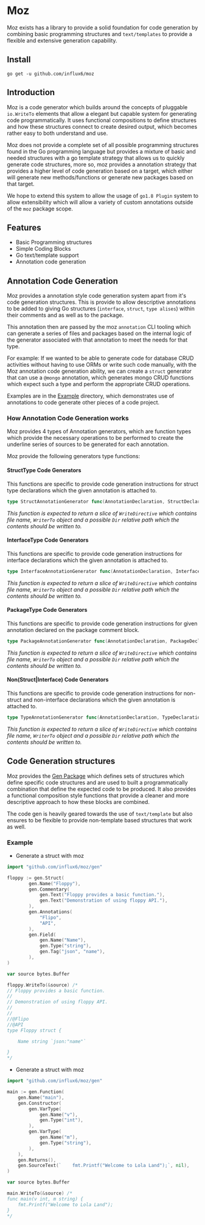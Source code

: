 Moz
=======
Moz exists has a library to provide a solid foundation for code generation by combining basic programming structures and `text/templates` to provide a flexible and extensive generation capability.

Install
-----------

```shell
go get -u github.com/influx6/moz
```

Introduction 
----------------------------

Moz is a code generator which builds around the concepts of pluggable `io.WriteTo` elements that allow a elegant but capable system for generating code programmatically. It uses functional compositions to define structures and how these structures connect to create desired output, which becomes rather easy to both understand and use.

Moz does not provide a complete set of all possible programming structures found in the Go programming language but provides a mixture of basic and needed structures with a go template strategy that allows us to quickly generate code structures, more so, moz provides a annotation strategy that provides a higher level of code generation based on a target, which either will generate new methods/functions or generate new packages based on that target. 

We hope to extend this system to allow the usage of `go1.8 Plugin`  system to allow extensibility which will allow a variety of custom annotations outside of the `moz` package scope.

Features
----------

- Basic Programming structures
- Simple Coding Blocks
- Go text/template support 
- Annotation code generation 


Annotation Code Generation
----------------------------

Moz provides a annotation style code generation system apart from it's code generation structures. This is provide to allow descriptive annotations to be added to giving Go structures (`interface`, `struct`, `type alises`) within their comments and as well as to the package.

This annotation then are passed by the moz `annotation` CLI tooling which can generate a series of files and packages based on the internal logic of the generator associated with that annotation to meet the needs for that type.

For example: If we wanted to be able to generate code for database CRUD activities without having to use ORMs or write such code manually, with the Moz annotation code generation ability, we can create a `struct` generator that can use a `@mongo` annotation, which generates mongo CRUD functions which expect such a type and perform the appropriate CRUD operations.

Examples are in the [Example](./examples/dap) directory, which demonstrates use of annotations to code generate other pieces of a code project.


### How Annotation Code Generation works

Moz provides 4 types of Annotation generators, which are function types which provide the necessary operations to be performed to create the underline series of sources to be generated for each annotation. 

Moz provide the following generators type functions:

#### StructType Code Generators

This functions are specific to provide code generation instructions for struct type declarations which the given annotation is attached to.

```go
type StructAnnotationGenerator func(AnnotationDeclaration, StructDeclaration, PackageDeclaration) ([]gen.WriteDirective, error)
```

*This function is expected to return a slice of `WriteDirective` which contains file name, `WriterTo` object and a possible `Dir` relative path which the contents should be written to.*

#### InterfaceType Code Generators

This functions are specific to provide code generation instructions for interface declarations which the given annotation is attached to.

```go
type InterfaceAnnotationGenerator func(AnnotationDeclaration, InterfaceDeclaration, PackageDeclaration) ([]gen.WriteDirective, error)
```

*This function is expected to return a slice of `WriteDirective` which contains file name, `WriterTo` object and a possible `Dir` relative path which the contents should be written to.*

#### PackageType Code Generators

This functions are specific to provide code generation instructions for given annotation declared on the package comment block.

```go
type PackageAnnotationGenerator func(AnnotationDeclaration, PackageDeclaration) ([]gen.WriteDirective, error)
```

*This function is expected to return a slice of `WriteDirective` which contains file name, `WriterTo` object and a possible `Dir` relative path which the contents should be written to.*

#### Non(Struct|Interface) Code Generators

This functions are specific to provide code generation instructions for non-struct and non-interface declarations which the given annotation is attached to.

```go
type TypeAnnotationGenerator func(AnnotationDeclaration, TypeDeclaration, PackageDeclaration) ([]gen.WriteDirective, error)
```

*This function is expected to return a slice of `WriteDirective` which contains file name, `WriterTo` object and a possible `Dir` relative path which the contents should be written to.*


Code Generation structures
---------------------------

Moz provides the [Gen Package](./gen) which defines sets of structures which define specific code structures and are used to built a programmatically combination that define the expected code to be produced. It also provides a functional composition style functions that provide a cleaner and more descriptive approach to how these blocks are combined.

The code gen is heavily geared towards the use of `text/template` but also ensures to be flexible to provide non-template based structures that work as well.

### Example

- Generate a struct with moz

```go
import "github.com/influx6/moz/gen"

floppy := gen.Struct(
		gen.Name("Floppy"),
		gen.Commentary(
			gen.Text("Floppy provides a basic function."),
			gen.Text("Demonstration of using floppy API."),
		),
		gen.Annotations(
			"Flipo",
			"API",
		),
		gen.Field(
			gen.Name("Name"),
			gen.Type("string"),
			gen.Tag("json", "name"),
		),
)

var source bytes.Buffer

floppy.WriteTo(&source) /*
// Floppy provides a basic function.
// 
// Demonstration of using floppy API.
// 
//
//@Flipo
//@API
type Floppy struct {

    Name string `json:"name"` 

}
*/
```


- Generate a struct with moz

```go
import "github.com/influx6/moz/gen"

main := gen.Function(
    gen.Name("main"),
    gen.Constructor(
        gen.VarType(
            gen.Name("v"),
            gen.Type("int"),
        ),
        gen.VarType(
            gen.Name("m"),
            gen.Type("string"),
        ),
    ),
    gen.Returns(),
    gen.SourceText(`	fmt.Printf("Welcome to Lola Land");`, nil),
)

var source bytes.Buffer

main.WriteTo(&source) /*
func main(v int, m string) {
	fmt.Printf("Welcome to Lola Land");
}
*/
```